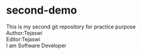 # second-demo
This is my second git repository for practice purpose
<br>
Author:Tejaswi
<br>
Editor:Tejaswi
<br>
I am Software Developer


